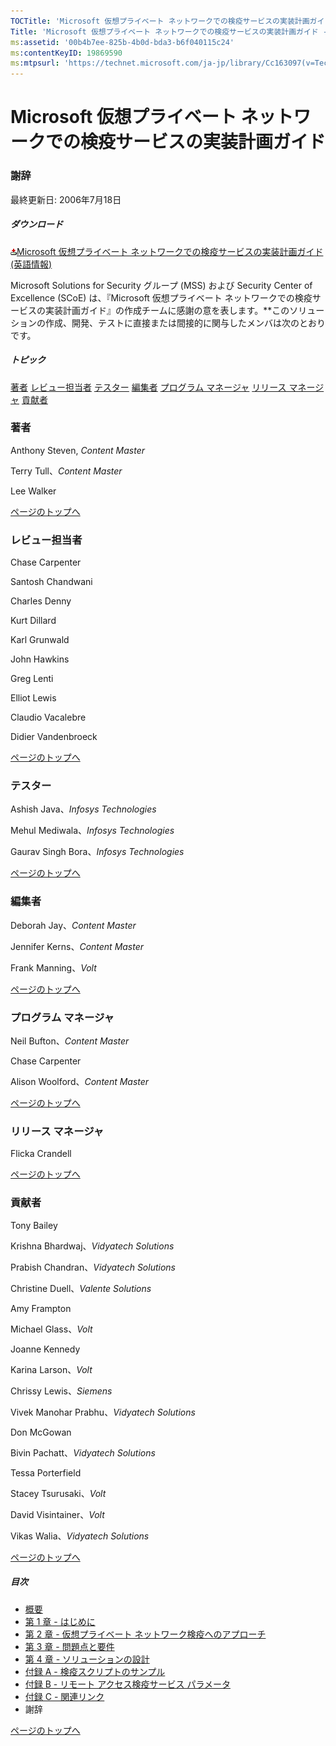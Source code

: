 ```yaml
---
TOCTitle: 'Microsoft 仮想プライベート ネットワークでの検疫サービスの実装計画ガイド - 謝辞'
Title: 'Microsoft 仮想プライベート ネットワークでの検疫サービスの実装計画ガイド - 謝辞'
ms:assetid: '00b4b7ee-825b-4b0d-bda3-b6f040115c24'
ms:contentKeyID: 19869590
ms:mtpsurl: 'https://technet.microsoft.com/ja-jp/library/Cc163097(v=TechNet.10)'
---
```


Microsoft 仮想プライベート ネットワークでの検疫サービスの実装計画ガイド
=======================================================================

### 謝辞

最終更新日: 2006年7月18日

##### ダウンロード

[![](images/Cc163097.icon_exe(ja-jp,TechNet.10).gif)Microsoft 仮想プライベート ネットワークでの検疫サービスの実装計画ガイド (英語情報)](http://go.microsoft.com/fwlink/?linkid=41308)

Microsoft Solutions for Security グループ (MSS) および Security Center of Excellence (SCoE) は、『Microsoft 仮想プライベート ネットワークでの検疫サービスの実装計画ガイド』の作成チームに感謝の意を表します。**このソリューションの作成、開発、テストに直接または間接的に関与したメンバは次のとおりです。

##### トピック

[](#egaa)[著者](#egaa)
[](#efaa)[レビュー担当者](#efaa)
[](#eeaa)[テスター](#eeaa)
[](#edaa)[編集者](#edaa)
[](#ecaa)[プログラム マネージャ](#ecaa)
[](#ebaa)[リリース マネージャ](#ebaa)
[](#eaaa)[貢献者](#eaaa)

### 著者

Anthony Steven, *Content Master*

Terry Tull、*Content Master*

Lee Walker

[](#mainsection)[ページのトップへ](#mainsection)

### レビュー担当者

Chase Carpenter

Santosh Chandwani

Charles Denny

Kurt Dillard

Karl Grunwald

John Hawkins

Greg Lenti

Elliot Lewis

Claudio Vacalebre

Didier Vandenbroeck

[](#mainsection)[ページのトップへ](#mainsection)

### テスター

Ashish Java、*Infosys Technologies*

Mehul Mediwala、*Infosys Technologies*

Gaurav Singh Bora、*Infosys Technologies*

[](#mainsection)[ページのトップへ](#mainsection)

### 編集者

Deborah Jay、*Content Master*

Jennifer Kerns、*Content Master*

Frank Manning、*Volt*

[](#mainsection)[ページのトップへ](#mainsection)

### プログラム マネージャ

Neil Bufton、*Content Master*

Chase Carpenter

Alison Woolford、*Content Master*

[](#mainsection)[ページのトップへ](#mainsection)

### リリース マネージャ

Flicka Crandell

[](#mainsection)[ページのトップへ](#mainsection)

### 貢献者

Tony Bailey

Krishna Bhardwaj、*Vidyatech Solutions*

Prabish Chandran、*Vidyatech Solutions*

Christine Duell、*Valente Solutions*

Amy Frampton

Michael Glass、*Volt*

Joanne Kennedy

Karina Larson、*Volt*

Chrissy Lewis、*Siemens*

Vivek Manohar Prabhu、*Vidyatech Solutions*

Don McGowan

Bivin Pachatt、*Vidyatech Solutions*

Tessa Porterfield

Stacey Tsurusaki、*Volt*

David Visintainer、*Volt*

Vikas Walia、*Vidyatech Solutions*

[](#mainsection)[ページのトップへ](#mainsection)

##### 目次

-   [概要](https://technet.microsoft.com/ja-jp/library/40028620-c153-4851-bf15-d79d55d056bd(v=TechNet.10))
-   [第 1 章 - はじめに](https://technet.microsoft.com/ja-jp/library/b0912680-7a6d-43ac-92d0-cea6dcc8a063(v=TechNet.10))
-   [第 2 章 - 仮想プライベート ネットワーク検疫へのアプローチ](https://technet.microsoft.com/ja-jp/library/3ea09caf-8833-439b-be0c-039e639659b2(v=TechNet.10))
-   [第 3 章 - 問題点と要件](https://technet.microsoft.com/ja-jp/library/c43cc580-e002-49f5-bbd0-4e27a3de16cf(v=TechNet.10))
-   [第 4 章 - ソリューションの設計](https://technet.microsoft.com/ja-jp/library/7e20ac7b-c15a-4cab-9ca2-91f155b818ab(v=TechNet.10))
-   [付録 A - 検疫スクリプトのサンプル](https://technet.microsoft.com/ja-jp/library/a487808c-e193-4190-af9a-37f4ab5cd4c4(v=TechNet.10))
-   [付録 B - リモート アクセス検疫サービス パラメータ](https://technet.microsoft.com/ja-jp/library/5f5b92bf-e8dc-4f83-9322-f7eaa27e306a(v=TechNet.10))
-   [付録 C - 関連リンク](https://technet.microsoft.com/ja-jp/library/d59eca38-6dd3-4576-9ba9-70cca609bcae(v=TechNet.10))
-   謝辞

[](#mainsection)[ページのトップへ](#mainsection)
